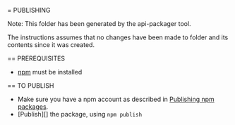 = PUBLISHING

Note: This folder has been generated by the api-packager tool.

The instructions assumes that no changes have been made to folder and its
contents since it was created.

== PREREQUISITES

- [npm][] must be installed

== TO PUBLISH

- Make sure you have a npm account as described in [Publishing npm packages][].
- [Publish][] the package, using `npm publish`

[npm]: https://docs.npmjs.com/getting-started/what-is-npm
[Publishing npm packages]: https://docs.npmjs.com/getting-started/publishing-npm-packages#creating-a-user
